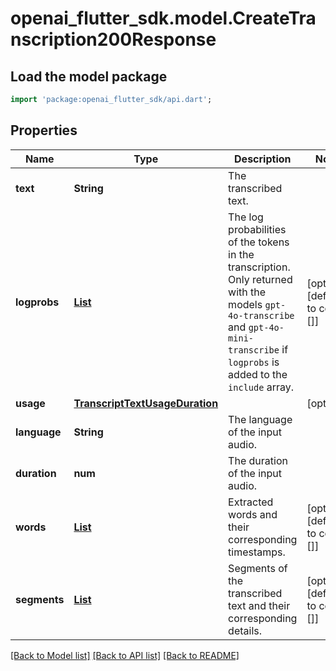 # openai_flutter_sdk.model.CreateTranscription200Response

## Load the model package
```dart
import 'package:openai_flutter_sdk/api.dart';
```

## Properties
Name | Type | Description | Notes
------------ | ------------- | ------------- | -------------
**text** | **String** | The transcribed text. | 
**logprobs** | [**List<CreateTranscriptionResponseJsonLogprobsInner>**](CreateTranscriptionResponseJsonLogprobsInner.md) | The log probabilities of the tokens in the transcription. Only returned with the models `gpt-4o-transcribe` and `gpt-4o-mini-transcribe` if `logprobs` is added to the `include` array.  | [optional] [default to const []]
**usage** | [**TranscriptTextUsageDuration**](TranscriptTextUsageDuration.md) |  | [optional] 
**language** | **String** | The language of the input audio. | 
**duration** | **num** | The duration of the input audio. | 
**words** | [**List<TranscriptionWord>**](TranscriptionWord.md) | Extracted words and their corresponding timestamps. | [optional] [default to const []]
**segments** | [**List<TranscriptionSegment>**](TranscriptionSegment.md) | Segments of the transcribed text and their corresponding details. | [optional] [default to const []]

[[Back to Model list]](../README.md#documentation-for-models) [[Back to API list]](../README.md#documentation-for-api-endpoints) [[Back to README]](../README.md)


